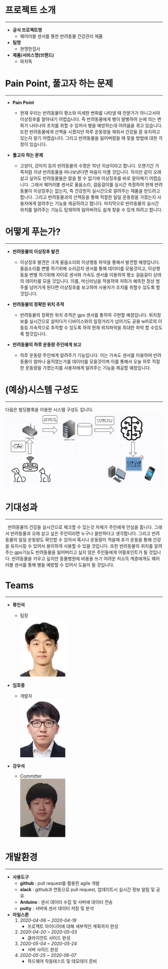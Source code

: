 # 프로젝트 소개
---
- **공식 프로젝트명**
    - 웨어러블 센서를 통한 반려동물 건강관리 제품
- **팀명**
    - 현명한집사
- **제품/서비스명(브랜드)**
    - 와치독

# Pain Point, 풀고자 하는 문제
---
- **Pain Point**
    - 현재 우리는 반려동물이 평소와 미세한 변화를 나타낼 때 전문가가 아니고서야 이상징후를 알아내기 어렵습니다. 즉 반려동물에게 병이 발병하여 눈에 띄는 변화가 나타나야 조치를 취할 수 있어서 병을 예방하는데 어려움을 겪고 있습니다. 또한 반려동물에게 산책을 시켰지만 하루 운동량을 채워서 건강을 잘 유지하고 있는지 알기 어렵습니다. 그리고 반려동물을 잃어버렸을 때 찾을 방법에 대한 걱정이 있습니다.

- **풀고자 하는 문제**
    - 고양이, 강아지 등의 반려동물의 수명은 10년 이상이라고 합니다. 오랜기간 가족처럼 지낸 반려동물을 떠나보낸다면 마음이 아플 것입니다. 하지만 같이 오래살고 싶어도 반려동물들은 말을 할 수 없기에 이상징후를 바로 알아채기 어렵습니다. 그래서 웨어러블 센서로 울음소리, 걸음걸이를 실시간 측정하여 현재 반려동물이 이상징후는 없는지, 즉 건강한지 실시간으로 알려주는 제품을 만드려고 합니다. 그리고 반려동물과의 산책등을 통해 적절한 일일 운동량을 가졌는지 사용자에게 알려주는 기능을 제공하려고 합니다. 마지막으로 반려동물의 실시간 위치를 알려주는 기능도 탑재하여 잃어버려도 쉽게 찾을 수 있게 하려고 합니다.

# 어떻게 푸는가?
---
- **반려동물의 이상징후 발견**
  - 이상징후 발견은 크게 울음소리와 이상행동 파악을 통해서 발견할 예정입니다. 울음소리를 변별 하기위해 소리감지 센서를 통해 데이터를 모을것이고, 이상행동을 변별 하기위해 자이로 센서와 가속도 센서를 이용하여 평소 걸음걸이 상태의 데이터를 모을 것입니다. 이를, 머신러닝을 적용하여 저희가 예측한 정상 범주를 넘어가게 된다면 이상징후를 보고하여 사용자가 조치를 취할수 있도록 할것입니다.

- **반려동물의 정확한 위치 추적**
  - 반려동물의 정확한 위치 추적은 gps 센서를 통하여 구현할 예정입니다. 위치정보를 실시간으로 살피다가 디바이스와의 일정거리가 넘어가도 공용 wifi로의 이동등 지속적으로 추적할 수 있도록 하여 현재 위치파악을 최대한 파악 할 수있도록 할것입니다.

- **반려동물의 하루 운동량 주인에게 보고**
  - 하루 운동량 주인에게 알려주기 기능입니다. 이는 가속도 센서를 이용하여 반려동물이 얼마나 움직였는가를 데이터를 모을것이며 이를 통해서 오늘 하루 적절한 운동량을 가졌는지를 사용자에게 알려주는 기능을 제공할 예정입니다.

# (예상)시스템 구성도
---
다음은 빌딩블록을 이용한 시스템 구성도 입니다.
<br>![시스템 구성도](./image/시스템구조도.png)
<!-- 시스템 구성도 사진 필요 -->
# 기대성과
---
&nbsp;&nbsp;반려동물의 건강을 실시간으로 체크할 수 있는것 자체가 주인에게 안심을 줍니다. 그래서 반려동물과 오래 살고 싶은 주인이라면 누구나 쓸만하다고 생각합니다. 그리고 반려동물의 일일 운동량도 확인할 수 있어서 혹시나 운동량이 적을때 추가 운동을 통해 건강을 유지시킬 수 있어서 용이하게 사용할 수 있을 것입니다. 또한 반려동물의 위치를 알려주는 gps기능도 반려동물을 잃어버리고 싶지 않은 주인들에게 어필포인트가 될 것입니다. 반려동물을 키우고 싶지만 동물병원에 비용을 쓰기 어려운 저소득 계층에게도 웨어러블 센서를 통해 병을 예방할 수 있어서 도움이 될 것입니다.

# Teams
---
- **류인석**
    - 팀장
<br>![사진](./image/20121586류인석.png)

- **임호종**
    - 개발자
<br>![사진](./image/20151598임호종.png)

- **강우석**
    - Committer
<br>![사진](./image/20151516강우석.PNG)

<!-- 역할에 committer 및 팀장 정하기 -->
<!-- 증명사진 필요 -->
<!-- 핵심기여역량은 팀에 어떤 역할로 헌신했는지 나타내는거 같음  -->

# 개발환경
---
- **사용도구**
  - **github** : pull request를 활용한 agile 개발
  - **slack** : github과 연동으로 pull request, 업데이트시 실시간 정보 알림 및 공유
  - **Arduino** : 센서 데이터 수집 및 서버에 데이터 전송
  - **putty** : 서버에 센서 데이터 저장 및 분석
- **마일스톤**
    1. *2020-04-06 ~ 2020-04-19*
        - 프로젝트 아이디어에 대해 세부적인 계획까지 완성
    2. *2020-04-20 ~ 2020-05-03*
        - 클라이언트 사이드 완성
    3. *2020-05-04 ~ 2020-05-24*
        - 서버 사이드 완성
    4. *2020-05-25 ~ 2020-06-07*
        - 하드웨어 작동테스트 및 데모데이 준비
